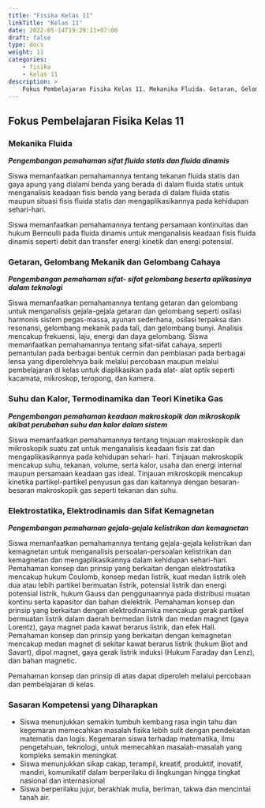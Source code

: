 ```yaml
---
title: "Fisika Kelas 11"
linkTitle: "Kelas 11"
date: 2022-05-14T19:29:11+07:00
draft: false
type: docs
weight: 11
categories:
    - fisika
    - kelas 11
description: >
    Fokus Pembelajaran Fisika Kelas 11. Mekanika Fluida. Getaran, Gelombang Mekanik dan Gelombang Cahaya. Suhu dan Kalor, Termodinamika dan Teori Kinetika Gas. Elektrostatika, Elektrodinamis dan Sifat Kemagnetan
---
```

## Fokus Pembelajaran Fisika Kelas 11

### Mekanika Fluida

***Pengembangan pemahaman sifat fluida statis dan fluida dinamis***

Siswa memanfaatkan pemahamannya tentang tekanan fluida statis dan gaya apung yang dialami benda yang berada di dalam fluida statis untuk menganalisis keadaan fisis benda yang berada di dalam fluida statis maupun situasi fisis fluida statis dan mengaplikasikannya pada kehidupan sehari-hari.

Siswa memanfaatkan pemahamannya tentang persamaan kontinuitas dan hukum Bernoulli pada fluida dinamis untuk menganalisis keadaan fisis fluida dinamis seperti debit dan transfer energi kinetik dan energi potensial.

### Getaran, Gelombang Mekanik dan Gelombang Cahaya

***Pengembangan pemahaman sifat- sifat gelombang beserta aplikasinya dalam teknologi***

Siswa memanfaatkan pemahamannya tentang getaran dan gelombang untuk menganalisis gejala-gejala getaran dan gelombang seperti osilasi harmonis sistem pegas-massa, ayunan sederhana, osilasi terpaksa dan resonansi, gelombang mekanik pada tali, dan gelombang bunyi. Analisis mencakup frekuensi, laju, energi dan daya gelombang.
Siswa memanfaatkan pemahamannya tentang sifat-sifat cahaya, seperti pemantulan pada berbagai bentuk cermin dan pembiasan pada berbagai lensa yang diperolehnya baik melalui percobaan maupun melalui pembelajaran di kelas untuk diaplikasikan pada alat- alat optik seperti kacamata, mikroskop, teropong, dan kamera.

### Suhu dan Kalor, Termodinamika dan Teori Kinetika Gas

***Pengembangan pemahaman keadaan makroskopik dan mikroskopik akibat perubahan suhu dan kalor dalam sistem***

Siswa memanfaatkan pemahamannya tentang tinjauan makroskopik dan mikroskopik suatu zat untuk menganalisis keadaan fisis zat dan mengaplikasikannya pada kehidupan sehari- hari. Tinjauan makroskopik mencakup suhu, tekanan, volume, serta kalor, usaha dan energi internal maupun persamaan keadaan gas ideal. Tinjauan mikroskopik mencakup kinetika partikel-partikel penyusun gas dan kaitannya dengan besaran-besaran makroskopik gas seperti tekanan dan suhu.

### Elektrostatika, Elektrodinamis dan Sifat Kemagnetan

***Pengembangan pemahaman gejala-gejala kelistrikan dan kemagnetan***

Siswa memanfaatkan pemahamannya tentang gejala-gejala kelistrikan dan kemagnetan untuk menganalisis persoalan-persoalan kelistrikan dan kemagnetan dan mengaplikasikannya dalam kehidupan sehari-hari. Pemahaman konsep dan prinsip yang berkaitan dengan elektrostatika mencakup hukum Coulomb, konsep medan listrik, kuat medan listrik oleh dua atau lebih partikel bermuatan listrik, potensial listrik dan energi potensial listrik, hukum Gauss dan penggunaannya pada distribusi muatan kontinu serta kapasitor dan bahan dielektrik. Pemahaman konsep dan prinsip yang berkaitan dengan elektrodinamika mencakup gerak partikel bermuatan listrik dalam daerah bermedan listrik dan medan magnet (gaya Lorentz), gaya magnet pada kawat berarus listrik, dan efek Hall. Pemahaman konsep dan prinsip yang berkaitan dengan kemagnetan mencakup medan magnet di sekitar kawat berarus listrik (hukum Biot and Savart), dipol magnet, gaya gerak listrik induksi (Hukum Faraday dan Lenz), dan bahan magnetic.

Pemahaman konsep dan prinsip di atas dapat diperoleh melalui percobaan dan pembelajaran di kelas.

### Sasaran Kompetensi yang Diharapkan

- Siswa menunjukkan semakin tumbuh kembang rasa ingin tahu dan kegemaran memecahkan masalah fisika lebih sulit dengan pendekatan matematis dan logis. Kegemaran siswa terhadap matematika, ilmu pengetahuan, teknologi, untuk memecahkan masalah-masalah yang kompleks semakin meningkat.
- Siswa menunjukkan sikap cakap, terampil, kreatif, produktif, inovatif, mandiri, komunikatif dalam berperilaku di lingkungan hingga tingkat nasional dan internasional
- Siswa berperilaku jujur, berakhlak mulia, beriman, takwa dan mencintai tanah air.
